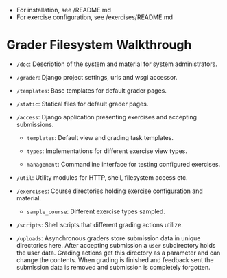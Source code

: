 * For installation, see /README.md
* For exercise configuration, see /exercises/README.md

# Grader Filesystem Walkthrough

* `/doc`: Description of the system and material for system administrators.

* `/grader`: Django project settings, urls and wsgi accessor.

* `/templates`: Base templates for default grader pages.

* `/static`: Statical files for default grader pages.

* `/access`: Django application presenting exercises and accepting submissions.

	* `templates`: Default view and grading task templates.

	* `types`: Implementations for different exercise view types.

	* `management`: Commandline interface for testing configured exercises.

* `/util`: Utility modules for HTTP, shell, filesystem access etc.

* `/exercises`: Course directories holding exercise configuration and material.

	* `sample_course`: Different exercise types sampled.

* `/scripts`: Shell scripts that different grading actions utilize.

* `/uploads`: Asynchronous graders store submission data in unique directories here.
	After accepting submission a `user` subdirectory holds the user data.
	Grading actions get this directory as a parameter and can change the
	contents. When grading is finished and feedback sent the submission
	data is removed and submission is completely forgotten.
